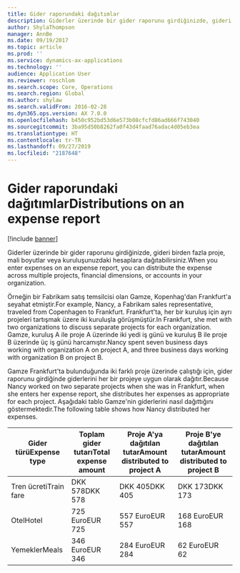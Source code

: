 ```yaml
---
title: Gider raporundaki dağıtımlar
description: Giderler üzerinde bir gider raporunu girdiğinizde, gideri birden fazla proje, tüzel kişilikler veya kuruluşunuzdaki hesaplara dağıtabilirsiniz.
author: ShylaThompson
manager: AnnBe
ms.date: 09/19/2017
ms.topic: article
ms.prod: ''
ms.service: dynamics-ax-applications
ms.technology: ''
audience: Application User
ms.reviewer: roschlom
ms.search.scope: Core, Operations
ms.search.region: Global
ms.author: shylaw
ms.search.validFrom: 2016-02-28
ms.dyn365.ops.version: AX 7.0.0
ms.openlocfilehash: b450c952bd53d6e573b08cfcfd86ad666f743040
ms.sourcegitcommit: 3ba95d50b8262fa0f43d4faad76adac4d05eb3ea
ms.translationtype: HT
ms.contentlocale: tr-TR
ms.lasthandoff: 09/27/2019
ms.locfileid: "2187648"
---
```

# <a name="distributions-on-an-expense-report"></a><span data-ttu-id="a1d4f-103">Gider raporundaki dağıtımlar</span><span class="sxs-lookup"><span data-stu-id="a1d4f-103">Distributions on an expense report</span></span>

[!include [banner](../includes/banner.md)]

<span data-ttu-id="a1d4f-104"> Giderler üzerinde bir gider raporunu girdiğinizde, gideri birden fazla proje, mali boyutlar veya kuruluşunuzdaki hesaplara dağıtabilirsiniz.</span><span class="sxs-lookup"><span data-stu-id="a1d4f-104">When you enter expenses on an expense report, you can distribute the expense across multiple projects, financial dimensions, or accounts in your organization.</span></span>

<span data-ttu-id="a1d4f-105">Örneğin bir Fabrikam satış temsilcisi olan Gamze, Kopenhag'dan Frankfurt'a seyahat etmiştir.</span><span class="sxs-lookup"><span data-stu-id="a1d4f-105">For example, Nancy, a Fabrikam sales representative, traveled from Copenhagen to Frankfurt.</span></span> <span data-ttu-id="a1d4f-106">Frankfurt'ta, her bir kuruluş için ayrı projeleri tartışmak üzere iki kuruluşla görüşmüştür.</span><span class="sxs-lookup"><span data-stu-id="a1d4f-106">In Frankfurt, she met with two organizations to discuss separate projects for each organization.</span></span> <span data-ttu-id="a1d4f-107">Gamze, kuruluş A ile proje A üzerinde iki yedi iş günü ve kuruluş B ile proje B üzerinde üç iş günü harcamıştır.</span><span class="sxs-lookup"><span data-stu-id="a1d4f-107">Nancy spent seven business days working with organization A on project A, and three business days working with organization B on project B.</span></span>

<span data-ttu-id="a1d4f-108">Gamze Frankfurt'ta bulunduğunda iki farklı proje üzerinde çalıştığı için, gider raporunu girdiğinde giderlerini her bir projeye uygun olarak dağıtır.</span><span class="sxs-lookup"><span data-stu-id="a1d4f-108">Because Nancy worked on two separate projects when she was in Frankfurt, when she enters her expense report, she distributes her expenses as appropriate for each project.</span></span> <span data-ttu-id="a1d4f-109">Aşağıdaki tablo Gamze'nin giderlerini nasıl dağıttığını göstermektedir.</span><span class="sxs-lookup"><span data-stu-id="a1d4f-109">The following table shows how Nancy distributed her expenses.</span></span>


| <span data-ttu-id="a1d4f-110">Gider türü</span><span class="sxs-lookup"><span data-stu-id="a1d4f-110">Expense type</span></span> | <span data-ttu-id="a1d4f-111">Toplam gider tutarı</span><span class="sxs-lookup"><span data-stu-id="a1d4f-111">Total expense amount</span></span>|<span data-ttu-id="a1d4f-112">Proje A'ya dağıtılan tutar</span><span class="sxs-lookup"><span data-stu-id="a1d4f-112">Amount distributed to project A</span></span>| <span data-ttu-id="a1d4f-113">Proje B'ye dağıtılan tutar</span><span class="sxs-lookup"><span data-stu-id="a1d4f-113">Amount distributed to project B</span></span> |
|--------------|---------------------|-------------------------------|---------------------------------|
|<span data-ttu-id="a1d4f-114">Tren ücreti</span><span class="sxs-lookup"><span data-stu-id="a1d4f-114">Train fare</span></span>   |<span data-ttu-id="a1d4f-115">DKK 578</span><span class="sxs-lookup"><span data-stu-id="a1d4f-115">DKK 578</span></span>              |<span data-ttu-id="a1d4f-116">DKK 405</span><span class="sxs-lookup"><span data-stu-id="a1d4f-116">DKK 405</span></span>                        |<span data-ttu-id="a1d4f-117">DKK 173</span><span class="sxs-lookup"><span data-stu-id="a1d4f-117">DKK 173</span></span>                          |
|<span data-ttu-id="a1d4f-118">Otel</span><span class="sxs-lookup"><span data-stu-id="a1d4f-118">Hotel</span></span>         |<span data-ttu-id="a1d4f-119">725 Euro</span><span class="sxs-lookup"><span data-stu-id="a1d4f-119">EUR 725</span></span>              |<span data-ttu-id="a1d4f-120">557 Euro</span><span class="sxs-lookup"><span data-stu-id="a1d4f-120">EUR 557</span></span>                        |<span data-ttu-id="a1d4f-121">168 Euro</span><span class="sxs-lookup"><span data-stu-id="a1d4f-121">EUR 168</span></span>                          |
|<span data-ttu-id="a1d4f-122">Yemekler</span><span class="sxs-lookup"><span data-stu-id="a1d4f-122">Meals</span></span>         |<span data-ttu-id="a1d4f-123">346 Euro</span><span class="sxs-lookup"><span data-stu-id="a1d4f-123">EUR 346</span></span>              |<span data-ttu-id="a1d4f-124">284 Euro</span><span class="sxs-lookup"><span data-stu-id="a1d4f-124">EUR 284</span></span>                        |<span data-ttu-id="a1d4f-125">62 Euro</span><span class="sxs-lookup"><span data-stu-id="a1d4f-125">EUR 62</span></span>                           |

